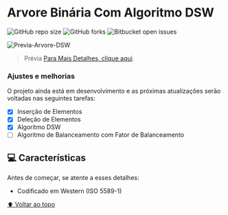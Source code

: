 # Arvore Binária Com Algoritmo DSW

![GitHub repo size](https://img.shields.io/github/repo-size/DanielMelloo/Arvore-Binaria-DSW?style=for-the-badge)
![GitHub forks](https://img.shields.io/github/forks/DanielMelloo/Arvore-Binaria-DSW?style=for-the-badge)
![Bitbucket open issues](https://img.shields.io/bitbucket/issues-raw/DanielMelloo/Arvore-Binaria-DSW?style=for-the-badge)

<img src="https://www.macoratti.net/16/05/vbn_arvbin5.png" alt="Previa-Arvore-DSW">

> Prévia
[Para Mais Detalhes, clique aqui](https://danielmelloo.github.io/-portfolio/projetos.html).

### Ajustes e melhorias

O projeto ainda está em desenvolvimento e as próximas atualizações serão voltadas nas seguintes tarefas:

- [x] Inserção de Elementos
- [x] Deleção de Elementos
- [x] Algoritmo DSW
- [ ] Algoritmo de Balanceamento com Fator de Balanceamento

## 💻 Características

Antes de começar, se atente a esses detalhes:

* Codificado em Western (ISO 5589-1)

[⬆ Voltar ao topo](#Arvore-Binaria-DSW)<br>
